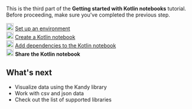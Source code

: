 [//]: # (title: Share your Kotlin notebook)

<microformat>
   <p>This is the third part of the <strong>Getting started with Kotlin notebooks</strong> tutorial. Before proceeding, make sure you've completed the previous step.</p>
   <p><img src="icon-1-done.svg" width="20" alt="First step"/> <a href="kotlin-notebook-set-up-env.md">Set up an environment</a><br/>
      <img src="icon-2-done.svg" width="20" alt="Second step"/> <a href="kotlin-notebook-create.md">Create a Kotlin notebook</a><br/>
      <img src="icon-3-done.svg" width="20" alt="Third step"/> <a href="kotlin-notebook-add-dependencies.md">Add dependencies to the Kotlin notebook</a><br/>      
      <img src="icon-4.svg" width="20" alt="Fourth step"/> <strong>Share the Kotlin notebook</strong><br/>
  </p>
</microformat>

## What's next

* Visualize data using the Kandy library
* Work with csv and json data
* Check out the list of supported libraries